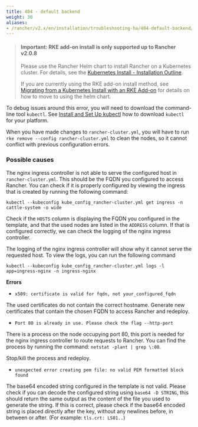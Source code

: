 ```yaml
---
title: 404 - default backend
weight: 30
aliases:
- /rancher/v2.x/en/installation/troubleshooting-ha/404-default-backend/
---
```


> #### **Important: RKE add-on install is only supported up to Rancher v2.0.8**
>
>Please use the Rancher Helm chart to install Rancher on a Kubernetes cluster. For details, see the [Kubernetes Install - Installation Outline]({{<baseurl>}}/rancher/v2.x/en/installation/options/helm2/#installation-outline).
>
>If you are currently using the RKE add-on install method, see [Migrating from a Kubernetes Install with an RKE Add-on]({{<baseurl>}}/rancher/v2.x/en/upgrades/upgrades/migrating-from-rke-add-on/) for details on how to move to using the helm chart.

To debug issues around this error, you will need to download the command-line tool `kubectl`. See [Install and Set Up kubectl](https://kubernetes.io/docs/tasks/tools/install-kubectl/) how to download `kubectl` for your platform.

When you have made changes to `rancher-cluster.yml`, you will have to run `rke remove --config rancher-cluster.yml` to clean the nodes, so it cannot conflict with previous configuration errors.

### Possible causes

The nginx ingress controller is not able to serve the configured host in `rancher-cluster.yml`. This should be the FQDN you configured to access Rancher. You can check if it is properly configured by viewing the ingress that is created by running the following command:

```
kubectl --kubeconfig kube_config_rancher-cluster.yml get ingress -n cattle-system -o wide
```

Check if the `HOSTS` column is displaying the FQDN you configured in the template, and that the used nodes are listed in the `ADDRESS` column. If that is configured correctly, we can check the logging of the nginx ingress controller.

The logging of the nginx ingress controller will show why it cannot serve the requested host. To view the logs, you can run the following command

```
kubectl --kubeconfig kube_config_rancher-cluster.yml logs -l app=ingress-nginx -n ingress-nginx
```

<b>Errors</b>

* `x509: certificate is valid for fqdn, not your_configured_fqdn`

The used certificates do not contain the correct hostname. Generate new certificates that contain the chosen FQDN to access Rancher and redeploy.

* `Port 80 is already in use. Please check the flag --http-port`

There is a process on the node occupying port 80, this port is needed for the nginx ingress controller to route requests to Rancher. You can find the process by running the command: `netstat -plant | grep \:80`.

Stop/kill the process and redeploy.

* `unexpected error creating pem file: no valid PEM formatted block found`

The base64 encoded string configured in the template is not valid. Please check if you can decode the configured string using `base64 -D STRING`, this should return the same output as the content of the file you used to generate the string. If this is correct, please check if the base64 encoded string is placed directly after the key, without any newlines before, in between or after. (For example: `tls.crt: LS01..`)
